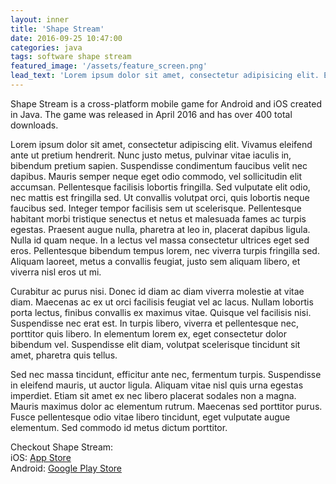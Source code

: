 ```yaml
---
layout: inner
title: 'Shape Stream'
date: 2016-09-25 10:47:00
categories: java
tags: software shape stream
featured_image: '/assets/feature_screen.png'
lead_text: 'Lorem ipsum dolor sit amet, consectetur adipisicing elit. Expedita maiores quisquam id sunt, a architecto molestias velit, distinctio quidem non, nostrum provident quibusdam enim. Neque ipsam temporibus commodi facere minima.'
---
```


Shape Stream is a cross-platform mobile game for Android and iOS created in Java. The game was released in April 2016 and has over 400 total downloads.

Lorem ipsum dolor sit amet, consectetur adipiscing elit. Vivamus eleifend ante ut pretium hendrerit. Nunc justo metus, pulvinar vitae iaculis in, bibendum pretium sapien. Suspendisse condimentum faucibus velit nec dapibus. Mauris semper neque eget odio commodo, vel sollicitudin elit accumsan. Pellentesque facilisis lobortis fringilla. Sed vulputate elit odio, nec mattis est fringilla sed. Ut convallis volutpat orci, quis lobortis neque faucibus sed. Integer tempor facilisis sem ut scelerisque. Pellentesque habitant morbi tristique senectus et netus et malesuada fames ac turpis egestas. Praesent augue nulla, pharetra at leo in, placerat dapibus ligula. Nulla id quam neque. In a lectus vel massa consectetur ultrices eget sed eros. Pellentesque bibendum tempus lorem, nec viverra turpis fringilla sed. Aliquam laoreet, metus a convallis feugiat, justo sem aliquam libero, et viverra nisl eros ut mi.

Curabitur ac purus nisi. Donec id diam ac diam viverra molestie at vitae diam. Maecenas ac ex ut orci facilisis feugiat vel ac lacus. Nullam lobortis porta lectus, finibus convallis ex maximus vitae. Quisque vel facilisis nisi. Suspendisse nec erat est. In turpis libero, viverra et pellentesque nec, porttitor quis libero. In elementum lorem ex, eget consectetur dolor bibendum vel. Suspendisse elit diam, volutpat scelerisque tincidunt sit amet, pharetra quis tellus.

Sed nec massa tincidunt, efficitur ante nec, fermentum turpis. Suspendisse in eleifend mauris, ut auctor ligula. Aliquam vitae nisl quis urna egestas imperdiet. Etiam sit amet ex nec libero placerat sodales non a magna. Mauris maximus dolor ac elementum rutrum. Maecenas sed porttitor purus. Fusce pellentesque odio vitae libero tincidunt, eget vulputate augue elementum. Sed commodo id metus dictum porttitor.

Checkout Shape Stream: <br/>
iOS: [App Store](https://itunes.apple.com/td/app/shape-stream/id1095099500?mt=8) <br/>
Android: [Google Play Store](https://play.google.com/store/apps/details?id=com.tea.game&hl=en)
